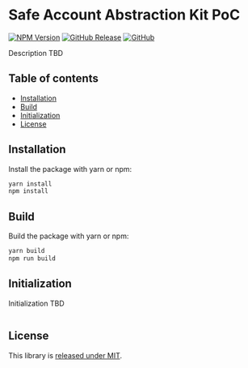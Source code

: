 # Safe Account Abstraction Kit PoC

[![NPM Version](https://badge.fury.io/js/%40safe-global%2Faccount-abstraction-kit-poc.svg)](https://badge.fury.io/js/%40safe-global%2Faccount-abstraction-kit-poc)
[![GitHub Release](https://img.shields.io/github/release/safe-global/safe-core-sdk.svg?style=flat)](https://github.com/safe-global/safe-core-sdk/releases)
[![GitHub](https://img.shields.io/github/license/safe-global/safe-core-sdk)](https://github.com/safe-global/safe-core-sdk/blob/main/LICENSE.md)

Description TBD

## Table of contents

- [Installation](#installation)
- [Build](#build)
- [Initialization](#initialization)
- [License](#license)

## <a name="installation">Installation</a>

Install the package with yarn or npm:

```bash
yarn install
npm install
```

## <a name="build">Build</a>

Build the package with yarn or npm:

```bash
yarn build
npm run build
```

## <a name="initialization">Initialization</a>

Initialization TBD

```js

```

## <a name="license">License</a>

This library is [released under MIT](https://github.com/safe-global/safe-core-sdk/blob/main/LICENSE.md).
